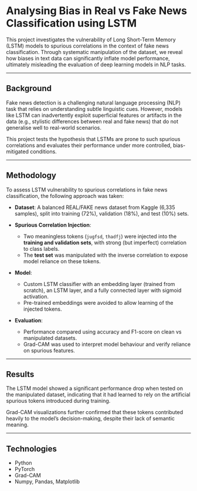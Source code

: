 # Analysing Bias in Real vs Fake News Classification using LSTM

This project investigates the vulnerability of Long Short-Term Memory (LSTM) models to spurious correlations in the context of fake news classification. Through systematic manipulation of the dataset, we reveal how biases in text data can significantly inflate model performance, ultimately misleading the evaluation of deep learning models in NLP tasks.

---

## Background

Fake news detection is a challenging natural language processing (NLP) task that relies on understanding subtle linguistic cues. However, models like LSTM can inadvertently exploit superficial features or artifacts in the data (e.g., stylistic differences between real and fake news) that do not generalise well to real-world scenarios.

This project tests the hypothesis that LSTMs are prone to such spurious correlations and evaluates their performance under more controlled, bias-mitigated conditions.

---

## Methodology

To assess LSTM vulnerability to spurious correlations in fake news classification, the following approach was taken:

- **Dataset**: A balanced REAL/FAKE news dataset from Kaggle (6,335 samples), split into training (72%), validation (18%), and test (10%) sets.
  
- **Spurious Correlation Injection**:
  - Two meaningless tokens (`jugfsd`, `thadfj`) were injected into the **training and validation sets**, with strong (but imperfect) correlation to class labels.
  - The **test set** was manipulated with the inverse correlation to expose model reliance on these tokens.

- **Model**:  
  - Custom LSTM classifier with an embedding layer (trained from scratch), an LSTM layer, and a fully connected layer with sigmoid activation.
  - Pre-trained embeddings were avoided to allow learning of the injected tokens.

- **Evaluation**:
  - Performance compared using accuracy and F1-score on clean vs manipulated datasets.
  - Grad-CAM was used to interpret model behaviour and verify reliance on spurious features.

---

## Results

The LSTM model showed a significant performance drop when tested on the manipulated dataset, indicating that it had learned to rely on the artificial spurious tokens introduced during training.

Grad-CAM visualizations further confirmed that these tokens contributed heavily to the model’s decision-making, despite their lack of semantic meaning.

---

## Technologies

- Python
- PyTorch
- Grad-CAM
- Numpy, Pandas, Matplotlib
